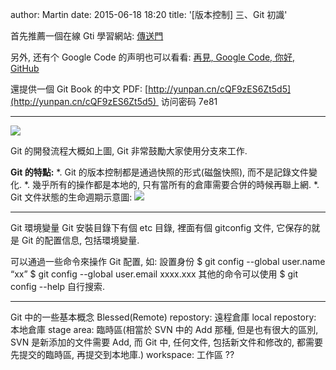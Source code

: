 author: Martin
date: 2015-06-18 18:20
title: '[版本控制] 三、Git 初識'

首先推薦一個在線 Gti 學習網站: [傳送門](http://www.liaoxuefeng.com/wiki/0013739516305929606dd18361248578c67b8067c8c017b000)

另外, 还有个 Google Code 的声明也可以看看: [再見, Google Code, 你好, GitHub](http://www.infoq.com/cn/news/2015/03/goodbye-google-code-hello-github)

還提供一個 Git Book 的中文 PDF: [http://yunpan.cn/cQF9zES6Zt5d5](http://yunpan.cn/cQF9zES6Zt5d5)  访问密码 7e81



* * *



![](http://i59.tinypic.com/2hd0d40.jpg)

Git 的開發流程大概如上圖, Git 非常鼓勵大家使用分支來工作.

**Git 的特點:**
*. Git 的版本控制都是通過快照的形式(磁盤快照), 而不是記錄文件變化.
*. 幾乎所有的操作都是本地的, 只有當所有的倉庫需要合併的時候再聯上網.
*. Git 文件狀態的生命週期示意圖:
![](http://i59.tinypic.com/21c5hsj.jpg)



* * *



Git 環境變量
Git 安裝目錄下有個 etc 目錄, 裡面有個 gitconfig 文件, 它保存的就是 Git 的配置信息, 包括環境變量.

可以通過一些命令來操作 Git 配置, 如: 設置身份
$ git config --global user.name “xx”
$ git config --global user.email xxxx.xxx
其他的命令可以使用 $ git config --help 自行搜索.



* * *



Git 中的一些基本概念
Blessed(Remote) repostory: 遠程倉庫
local repostory: 本地倉庫
stage area: 臨時區(相當於 SVN 中的 Add 那種, 但是也有很大的區別, SVN 是新添加的文件需要 Add, 而 Git 中, 任何文件, 包括新文件和修改的, 都需要先提交的臨時區, 再提交到本地庫.)
workspace: 工作區
??
